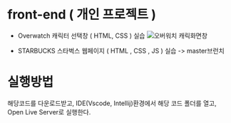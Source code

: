 # front-end ( 개인 프로젝트 )

* Overwatch 캐릭터 선택창 ( HTML, CSS ) 실습
![오버워치 캐릭화면창](https://github.com/user-attachments/assets/3b252aff-534b-4a64-bd33-694d0246a157)


* STARBUCKS 스타벅스 웹페이지 ( HTML , CSS , JS ) 실습 -> master브런치


# 실행방법
해당코드를 다운로드받고, IDE(Vscode, Intellij)환경에서 해당 코드 폴더를 열고, Open Live Server로 실행한다.

